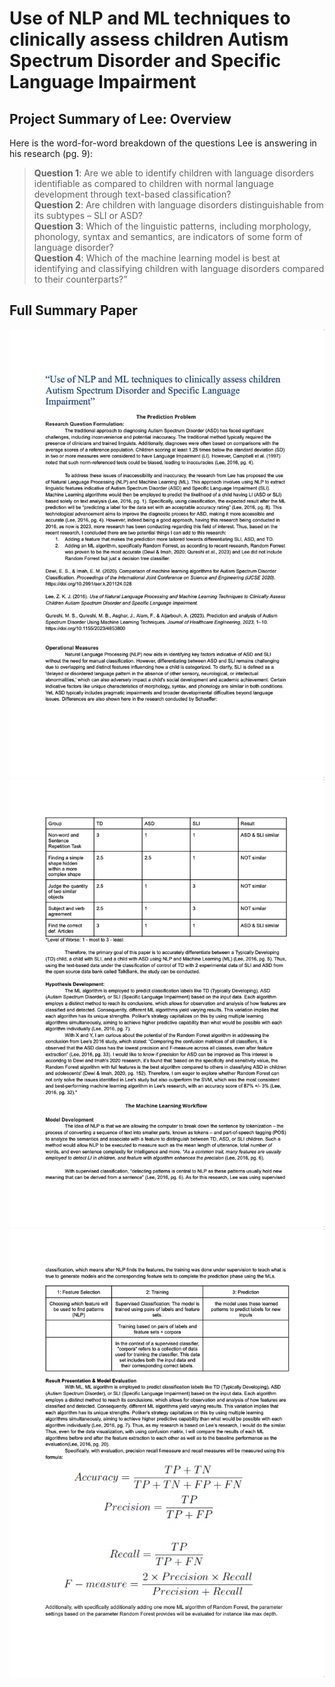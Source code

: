 # Use of NLP and ML techniques to clinically assess children Autism Spectrum Disorder and Specific Language Impairment

## Project Summary of Lee: Overview
Here is the word-for-word breakdown of the questions Lee is answering in his research (pg. 9):
> **Question 1**: Are we able to identify children with language disorders identifiable as compared to children with normal language development through text-based classification? <br>
> **Question 2**: Are children with language disorders distinguishable from its subtypes – SLI or ASD? <br>
> **Question 3**: Which of the linguistic patterns, including morphology, phonology, syntax and semantics, are indicators of some form of language disorder? <br>
> **Question 4**: Which of the machine learning model is best at identifying and classifying children with language disorders compared to their counterparts?”

## Full Summary Paper
![Lee_1](Literature/Lee_Research/Lee_1.png)
![Lee_2](Literature/Lee_Research/Lee_2.png)
![Lee_3](Literature/Lee_Research/Lee_3.png)
